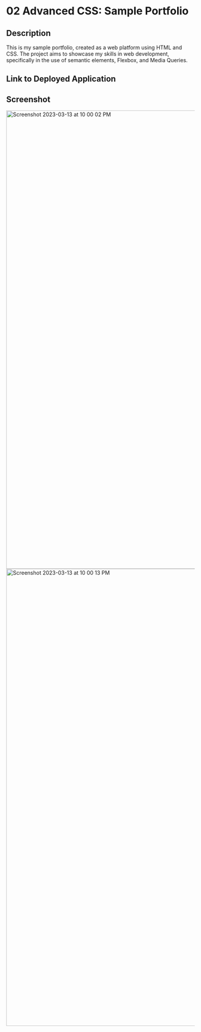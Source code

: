 # 02 Advanced CSS: Sample Portfolio

## Description

This is my sample portfolio, created as a web platform using HTML and CSS. The project aims to showcase my skills in web development, specifically in the use of semantic elements, Flexbox, and Media Queries.


## Link to Deployed Application



## Screenshot

<img width="1225" alt="Screenshot 2023-03-13 at 10 00 02 PM" src="https://user-images.githubusercontent.com/119918403/224898081-8620a362-7a3e-429c-97aa-4332c549bc56.png">
<img width="1222" alt="Screenshot 2023-03-13 at 10 00 13 PM" src="https://user-images.githubusercontent.com/119918403/224898090-7d1eb08c-3384-40bc-a671-9ecbc0a82618.png">
